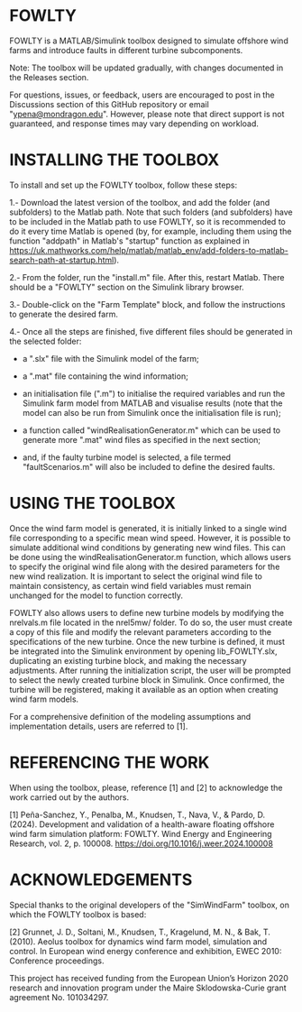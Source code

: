 # FOWLTY
FOWLTY is a MATLAB/Simulink toolbox designed to simulate offshore wind farms and introduce faults in different turbine subcomponents.

Note: The toolbox will be updated gradually, with changes documented in the Releases section.

For questions, issues, or feedback, users are encouraged to post in the Discussions section of this GitHub repository or email "ypena@mondragon.edu". However, please note that direct support is not guaranteed, and response times may vary depending on workload.

# INSTALLING THE TOOLBOX
To install and set up the FOWLTY toolbox, follow these steps:

1.- Download the latest version of the toolbox, and add the folder (and subfolders) to the Matlab path. Note that such folders (and subfolders) have to be included in the Matlab path to use FOWLTY, so it is recommended to do it every time Matlab is opened (by, for example, including them using the function "addpath" in Matlab's "startup" function as explained in https://uk.mathworks.com/help/matlab/matlab_env/add-folders-to-matlab-search-path-at-startup.html).

2.- From the folder, run the "install.m" file. After this, restart Matlab. There should be a "FOWLTY" section on the Simulink library browser.

3.- Double-click on the "Farm Template" block, and follow the instructions to generate the desired farm.

4.- Once all the steps are finished, five different files should be generated in the selected folder:
   - a ".slx" file with the Simulink model of the farm;

   - a ".mat" file containing the wind information;
      
   - an initialisation file (".m") to initialise the required variables and run the Simulink farm model from MATLAB and visualise results (note that the model can also be run from Simulink once the initialisation file is run);
      
   - a function called "windRealisationGenerator.m" which can be used to generate more ".mat" wind files as specified in the next section;
      
   - and, if the faulty turbine model is selected, a file termed "faultScenarios.m" will also be included to define the desired faults.

# USING THE TOOLBOX
Once the wind farm model is generated, it is initially linked to a single wind file corresponding to a specific mean wind speed. However, it is possible to simulate additional wind conditions by generating new wind files. This can be done using the windRealisationGenerator.m function, which allows users to specify the original wind file along with the desired parameters for the new wind realization. It is important to select the original wind file to maintain consistency, as certain wind field variables must remain unchanged for the model to function correctly.

FOWLTY also allows users to define new turbine models by modifying the nrelvals.m file located in the nrel5mw/ folder. To do so, the user must create a copy of this file and modify the relevant parameters according to the specifications of the new turbine. Once the new turbine is defined, it must be integrated into the Simulink environment by opening lib_FOWLTY.slx, duplicating an existing turbine block, and making the necessary adjustments. After running the initialization script, the user will be prompted to select the newly created turbine block in Simulink. Once confirmed, the turbine will be registered, making it available as an option when creating wind farm models.

For a comprehensive definition of the modeling assumptions and implementation details, users are referred to [1].

# REFERENCING THE WORK
When using the toolbox, please, reference [1] and [2] to acknowledge the work carried out by the authors.

[1] Peña-Sanchez, Y., Penalba, M., Knudsen, T., Nava, V., & Pardo, D. (2024). Development and validation of a health-aware floating offshore wind farm simulation platform: FOWLTY. Wind Energy and Engineering Research, vol. 2, p. 100008. https://doi.org/10.1016/j.weer.2024.100008

# ACKNOWLEDGEMENTS
Special thanks to the original developers of the "SimWindFarm" toolbox, on which the FOWLTY toolbox is based:

[2] Grunnet, J. D., Soltani, M., Knudsen, T., Kragelund, M. N., & Bak, T. (2010). Aeolus toolbox for dynamics wind farm model, simulation and control. In European wind energy conference and exhibition, EWEC 2010: Conference proceedings.

This project has received funding from the European Union’s Horizon 2020 research and innovation program under the Maire Sklodowska-Curie grant agreement No. 101034297.
